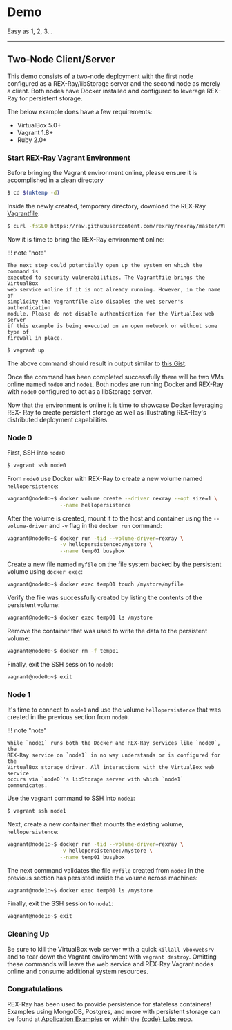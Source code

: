# Demo

Easy as 1, 2, 3...

---

## Two-Node Client/Server

This demo consists of a two-node deployment with the first node configured as a
REX-Ray/libStorage server and the second node as merely a client. Both nodes
have Docker installed and configured to leverage REX-Ray for persistent storage.

The below example does have a few requirements:

 * VirtualBox 5.0+
 * Vagrant 1.8+
 * Ruby 2.0+

### Start REX-Ray Vagrant Environment
Before bringing the Vagrant environment online, please ensure it is accomplished
in a clean directory

```sh
$ cd $(mktemp -d)
```

Inside the newly created, temporary directory, download the REX-Ray
[Vagrantfile](https://github.com/rexray/rexray/master/Vagrantfile):

```sh
$ curl -fsSLO https://raw.githubusercontent.com/rexray/rexray/master/Vagrantfile
```

Now it is time to bring the REX-Ray environment online:

!!! note "note"

    The next step could potentially open up the system on which the command is
    executed to security vulnerabilities. The Vagrantfile brings the VirtualBox
    web service online if it is not already running. However, in the name of
    simplicity the Vagrantfile also disables the web server's authentication
    module. Please do not disable authentication for the VirtualBox web server
    if this example is being executed on an open network or without some type of
    firewall in place.

```sh
$ vagrant up
```

The above command should result in output similar to [this
Gist](https://gist.github.com/akutz/13fc3b2237ea2c295a25c2e367e6bd8f).

Once the command has been completed successfully there will be two VMs online
named `node0` and `node1`. Both nodes are running Docker and REX-Ray with
`node0` configured to act as a libStorage server.

Now that the environment is online it is time to showcase Docker leveraging REX-
Ray to create persistent storage as well as illustrating REX-Ray's distributed
deployment capabilities.

### Node 0
First, SSH into `node0`

```sh
$ vagrant ssh node0
```

From `node0` use Docker with REX-Ray to create a new volume named
`hellopersistence`:

```sh
vagrant@node0:~$ docker volume create --driver rexray --opt size=1 \
                 --name hellopersistence
```

After the volume is created, mount it to the host and container using the
`--volume-driver` and `-v` flag in the `docker run` command:

```sh
vagrant@node0:~$ docker run -tid --volume-driver=rexray \
                 -v hellopersistence:/mystore \
                 --name temp01 busybox
```

Create a new file named `myfile` on the file system backed by the persistent
volume using `docker exec`:

```sh
vagrant@node0:~$ docker exec temp01 touch /mystore/myfile
```

Verify the file was successfully created by listing the contents of the
persistent volume:

```sh
vagrant@node0:~$ docker exec temp01 ls /mystore
```

Remove the container that was used to write the data to the persistent volume:

```sh
vagrant@node0:~$ docker rm -f temp01
```

Finally, exit the SSH session to `node0`:

```sh
vagrant@node0:~$ exit
```

### Node 1
It's time to connect to `node1` and use the volume `hellopersistence` that was
created in the previous section from `node0`.

!!! note "note"

    While `node1` runs both the Docker and REX-Ray services like `node0`, the
    REX-Ray service on `node1` in no way understands or is configured for the
    VirtualBox storage driver. All interactions with the VirtualBox web service
    occurs via `node0`'s libStorage server with which `node1` communicates.

Use the vagrant command to SSH into `node1`:

```sh
$ vagrant ssh node1
```

Next, create a new container that mounts the existing volume,
`hellopersistence`:

```sh
vagrant@node1:~$ docker run -tid --volume-driver=rexray \
                 -v hellopersistence:/mystore \
                 --name temp01 busybox
```

The next command validates the file `myfile` created from `node0` in the
previous section has persisted inside the volume across machines:

```sh
vagrant@node1:~$ docker exec temp01 ls /mystore
```

Finally, exit the SSH session to `node1`:

```sh
vagrant@node1:~$ exit
```

### Cleaning Up
Be sure to kill the VirtualBox web server with a quick `killall vboxwebsrv` and
to tear down the Vagrant environment with `vagrant destroy`. Omitting these
commands will leave the web service and REX-Ray Vagrant nodes online and consume
additional system resources.

### Congratulations
REX-Ray has been used to provide persistence for stateless containers! Examples
using MongoDB, Postgres, and more with persistent storage can be found at
[Application Examples](./apps.md) or within the [{code} Labs
repo](https://github.com/codedellemc/labs).
